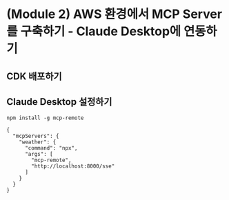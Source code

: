 # (Module 2) AWS 환경에서 MCP Server를 구축하기 - Claude Desktop에 연동하기

## CDK 배포하기

## Claude Desktop 설정하기

```
npm install -g mcp-remote
```

```
{
  "mcpServers": {
    "weather": {
      "command": "npx",
      "args": [
        "mcp-remote",
        "http://localhost:8000/sse"
      ]
    }
  }
}
```